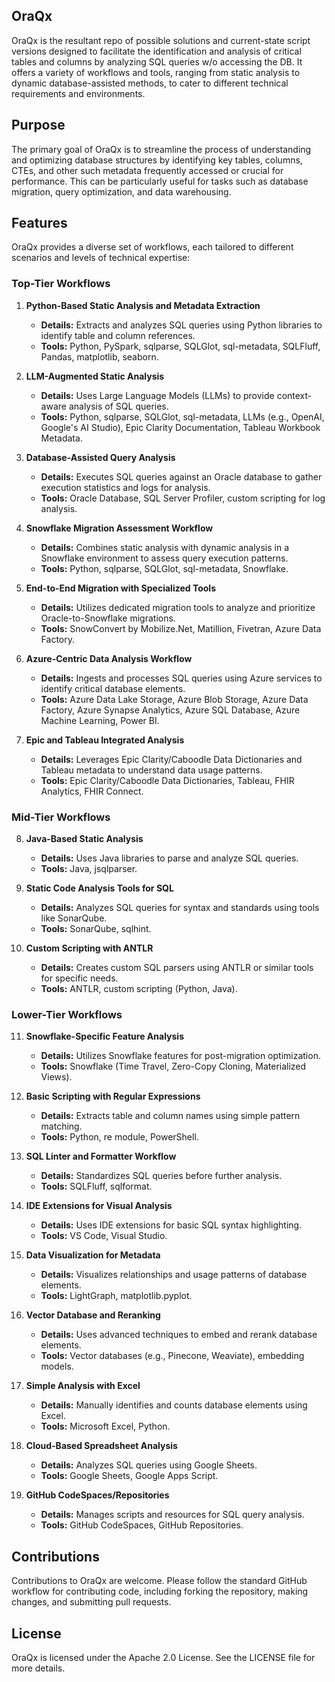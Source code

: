 ## **OraQx**

OraQx is the resultant repo of possible solutions and current-state script versions designed to facilitate the identification and analysis of critical tables and columns by analyzing SQL queries w/o accessing the DB. It offers a variety of workflows and tools, ranging from static analysis to dynamic database-assisted methods, to cater to different technical requirements and environments.

## Purpose

The primary goal of OraQx is to streamline the process of understanding and optimizing database structures by identifying key tables, columns, CTEs, and other such metadata frequently accessed or crucial for performance. This can be particularly useful for tasks such as database migration, query optimization, and data warehousing.

## Features

OraQx provides a diverse set of workflows, each tailored to different scenarios and levels of technical expertise:

### Top-Tier Workflows

1. **Python-Based Static Analysis and Metadata Extraction**
   - **Details:** Extracts and analyzes SQL queries using Python libraries to identify table and column references.
   - **Tools:** Python, PySpark, sqlparse, SQLGlot, sql-metadata, SQLFluff, Pandas, matplotlib, seaborn.

2. **LLM-Augmented Static Analysis**
   - **Details:** Uses Large Language Models (LLMs) to provide context-aware analysis of SQL queries.
   - **Tools:** Python, sqlparse, SQLGlot, sql-metadata, LLMs (e.g., OpenAI, Google's AI Studio), Epic Clarity Documentation, Tableau Workbook Metadata.

3. **Database-Assisted Query Analysis**
   - **Details:** Executes SQL queries against an Oracle database to gather execution statistics and logs for analysis.
   - **Tools:** Oracle Database, SQL Server Profiler, custom scripting for log analysis.

4. **Snowflake Migration Assessment Workflow**
   - **Details:** Combines static analysis with dynamic analysis in a Snowflake environment to assess query execution patterns.
   - **Tools:** Python, sqlparse, SQLGlot, sql-metadata, Snowflake.

5. **End-to-End Migration with Specialized Tools**
   - **Details:** Utilizes dedicated migration tools to analyze and prioritize Oracle-to-Snowflake migrations.
   - **Tools:** SnowConvert by Mobilize.Net, Matillion, Fivetran, Azure Data Factory.

6. **Azure-Centric Data Analysis Workflow**
   - **Details:** Ingests and processes SQL queries using Azure services to identify critical database elements.
   - **Tools:** Azure Data Lake Storage, Azure Blob Storage, Azure Data Factory, Azure Synapse Analytics, Azure SQL Database, Azure Machine Learning, Power BI.

7. **Epic and Tableau Integrated Analysis**
   - **Details:** Leverages Epic Clarity/Caboodle Data Dictionaries and Tableau metadata to understand data usage patterns.
   - **Tools:** Epic Clarity/Caboodle Data Dictionaries, Tableau, FHIR Analytics, FHIR Connect.

### Mid-Tier Workflows

8. **Java-Based Static Analysis**
   - **Details:** Uses Java libraries to parse and analyze SQL queries.
   - **Tools:** Java, jsqlparser.

9. **Static Code Analysis Tools for SQL**
   - **Details:** Analyzes SQL queries for syntax and standards using tools like SonarQube.
   - **Tools:** SonarQube, sqlhint.

10. **Custom Scripting with ANTLR**
    - **Details:** Creates custom SQL parsers using ANTLR or similar tools for specific needs.
    - **Tools:** ANTLR, custom scripting (Python, Java).

### Lower-Tier Workflows

11. **Snowflake-Specific Feature Analysis**
    - **Details:** Utilizes Snowflake features for post-migration optimization.
    - **Tools:** Snowflake (Time Travel, Zero-Copy Cloning, Materialized Views).

12. **Basic Scripting with Regular Expressions**
    - **Details:** Extracts table and column names using simple pattern matching.
    - **Tools:** Python, re module, PowerShell.

13. **SQL Linter and Formatter Workflow**
    - **Details:** Standardizes SQL queries before further analysis.
    - **Tools:** SQLFluff, sqlformat.

14. **IDE Extensions for Visual Analysis**
    - **Details:** Uses IDE extensions for basic SQL syntax highlighting.
    - **Tools:** VS Code, Visual Studio.

15. **Data Visualization for Metadata**
    - **Details:** Visualizes relationships and usage patterns of database elements.
    - **Tools:** LightGraph, matplotlib.pyplot.

16. **Vector Database and Reranking**
    - **Details:** Uses advanced techniques to embed and rerank database elements.
    - **Tools:** Vector databases (e.g., Pinecone, Weaviate), embedding models.

17. **Simple Analysis with Excel**
    - **Details:** Manually identifies and counts database elements using Excel.
    - **Tools:** Microsoft Excel, Python.

18. **Cloud-Based Spreadsheet Analysis**
    - **Details:** Analyzes SQL queries using Google Sheets.
    - **Tools:** Google Sheets, Google Apps Script.

19. **GitHub CodeSpaces/Repositories**
    - **Details:** Manages scripts and resources for SQL query analysis.
    - **Tools:** GitHub CodeSpaces, GitHub Repositories.

## Contributions

Contributions to OraQx are welcome. Please follow the standard GitHub workflow for contributing code, including forking the repository, making changes, and submitting pull requests.

## License

OraQx is licensed under the Apache 2.0 License. See the LICENSE file for more details.

